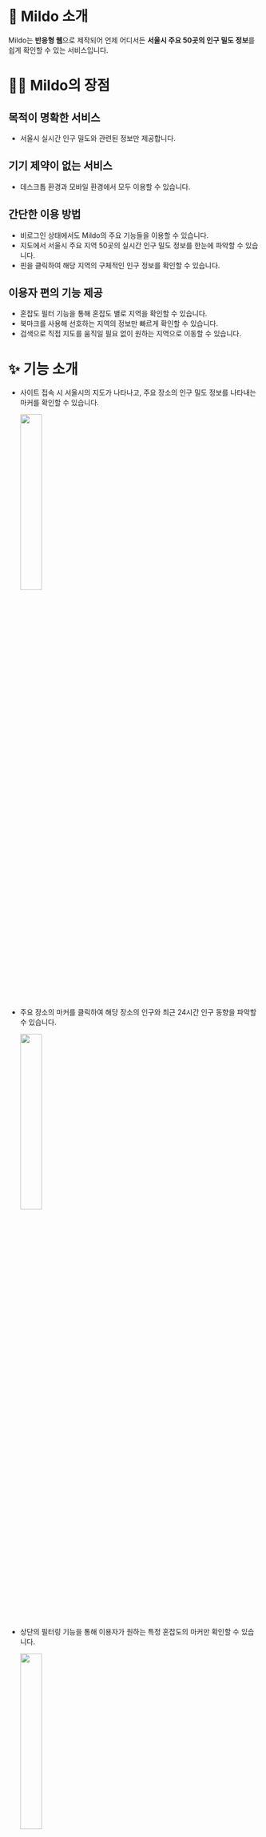 # 📍 Mildo 소개

Mildo는 **반응형 웹**으로 제작되어 언제 어디서든 **서울시 주요 50곳의 인구 밀도 정보**를 쉽게 확인할 수 있는 서비스입니다.

# 👍🏻 Mildo의 장점

## 목적이 명확한 서비스

- 서울시 실시간 인구 밀도와 관련된 정보만 제공합니다.

## 기기 제약이 없는 서비스

- 데스크톱 환경과 모바일 환경에서 모두 이용할 수 있습니다.

## 간단한 이용 방법

- 비로그인 상태에서도 Mildo의 주요 기능들을 이용할 수 있습니다.
- 지도에서 서울시 주요 지역 50곳의 실시간 인구 밀도 정보를 한눈에 파악할 수 있습니다.
- 핀을 클릭하여 해당 지역의 구체적인 인구 정보를 확인할 수 있습니다.

## 이용자 편의 기능 제공

- 혼잡도 필터 기능을 통해 혼잡도 별로 지역을 확인할 수 있습니다.
- 북마크를 사용해 선호하는 지역의 정보만 빠르게 확인할 수 있습니다.
- 검색으로 직접 지도를 움직일 필요 없이 원하는 지역으로 이동할 수 있습니다.

# ✨ 기능 소개

- 사이트 접속 시 서울시의 지도가 나타나고, 주요 장소의 인구 밀도 정보를 나타내는 마커를 확인할 수 있습니다.

  <img src="https://user-images.githubusercontent.com/85938399/207534254-40c8b913-3e76-4031-82f1-99ffca784ca3.gif" width=30% height=30%/>

- 주요 장소의 마커를 클릭하여 해당 장소의 인구와 최근 24시간 인구 동향을 파악할 수 있습니다.

  <img src="https://user-images.githubusercontent.com/85938399/207534279-91dce451-ed8d-4d97-a92f-4856b6c208d3.gif" width=30% height=30%/>

- 상단의 필터링 기능을 통해 이용자가 원하는 특정 혼잡도의 마커만 확인할 수 있습니다.

  <img src="https://user-images.githubusercontent.com/85938399/207534312-ea9aac40-503e-49dc-99d4-7a35441fa9db.gif" width=30% height=30%/>

- 검색 기능을 통해 주요 장소를 쉽게 찾을 수 있습니다.

  <img src="https://user-images.githubusercontent.com/85938399/207534338-4bd312f9-44cc-4e40-a436-ada27cacb479.gif" width=30% height=30%/>

- 네이버 로그인 기능을 제공하며, 북마크 기능을 사용할 수 있습니다.

  <img src="https://user-images.githubusercontent.com/85938399/207534363-633a9443-1312-46ba-89f8-afd02e082880.gif" width=30% height=30%/>

- 주요 장소를 북마크에 등록하여 관심 있는 장소의 혼잡도를 한눈에 확인할 수 있으며, 해당 장소로 쉽게 이동할 수도 있습니다.

  <img src="https://user-images.githubusercontent.com/85938399/207534377-1038fab1-8a59-4d56-9216-2877d63e7521.gif" width=30% height=30%/>

# 🛠️ 기술 스택

![Untitled](https://user-images.githubusercontent.com/85938399/207538368-3e15f942-7e2d-47fc-b8fc-601e08057c91.png)

# 🤔 주요 기술적 고민

- [🚈 인구 밀도 데이터 조회 시간 단축시키기](https://github.com/boostcampwm-2022/web33-Mildo/wiki/%EC%9D%B8%EA%B5%AC-%EB%B0%80%EB%8F%84-%EB%8D%B0%EC%9D%B4%ED%84%B0-%EC%A1%B0%ED%9A%8C-%EC%8B%9C%EA%B0%84-%EB%8B%A8%EC%B6%95%EC%8B%9C%ED%82%A4%EA%B8%B0)
- [🥦 react-query를 이용한 캐싱](https://github.com/boostcampwm-2022/web33-Mildo/wiki/react-query%EB%A5%BC-%EC%9D%B4%EC%9A%A9%ED%95%9C-%EC%BA%90%EC%8B%B1)
- [🔁 Suspense와 react-query, jotai atomsWithQuery](https://github.com/boostcampwm-2022/web33-Mildo/wiki/Suspense%EC%99%80-react-query,-jotai-atomsWithQuery)
- [🛵 모달 제목 애니메이션 구현하기](https://github.com/boostcampwm-2022/web33-Mildo/wiki/%EB%AA%A8%EB%8B%AC-%EC%A0%9C%EB%AA%A9-%EC%95%A0%EB%8B%88%EB%A9%94%EC%9D%B4%EC%85%98-%EA%B5%AC%ED%98%84%ED%95%98%EA%B8%B0)
- [💗 LCP 개선](https://github.com/boostcampwm-2022/web33-Mildo/wiki/LCP-%EA%B0%9C%EC%84%A0)
